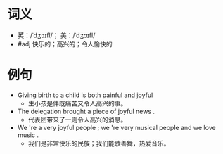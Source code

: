 # 词义
- 英：/ˈdʒɔɪfl/； 美：/ˈdʒɔɪfl/
- #adj 快乐的；高兴的；令人愉快的
# 例句
- Giving birth to a child is both painful and joyful
	- 生小孩是件既痛苦又令人高兴的事。
- The delegation brought a piece of joyful news .
	- 代表团带来了一则令人高兴的消息。
- We 're a very joyful people ; we 're very musical people and we love music .
	- 我们是非常快乐的民族；我们能歌善舞，热爱音乐。

